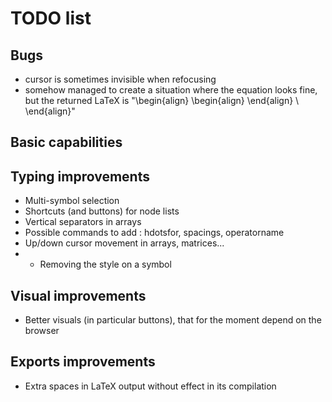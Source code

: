 # TODO list

## Bugs
- cursor is sometimes invisible when refocusing
- somehow managed to create a situation where the equation looks fine, but the returned LaTeX is "\begin{align} \begin{align} \end{align} \\ \end{align}"

## Basic capabilities

## Typing improvements
- Multi-symbol selection
- Shortcuts (and buttons) for node lists
- Vertical separators in arrays
- Possible commands to add : hdotsfor, spacings, operatorname
- Up/down cursor movement in arrays, matrices...
- - Removing the style on a symbol

## Visual improvements
- Better visuals (in particular buttons), that for the moment depend on the browser

## Exports improvements
- Extra spaces in LaTeX output without effect in its compilation